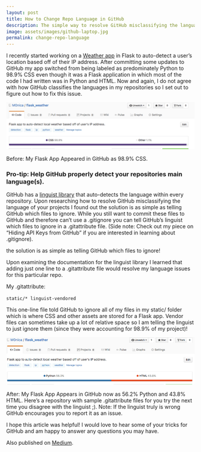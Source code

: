 ```yaml
---
layout: post
title: How to Change Repo Language in GitHub
description: The simple way to resolve GitHub misclassifying the language of your projects.
image: assets/images/github-laptop.jpg
permalink: change-repo-language
---
```


I recently started working on a [Weather app](https://github.com/M0nica/flask_weather) in Flask to auto-detect a user’s location based off of their IP address. After committing some updates to GitHub my app switched from being labeled as predominately Python to  98.9% CSS even though it was a Flask application in which most of the code I had written was in Python and HTML. Now and again, I do not agree with how GitHub classifies the languages in my repositories so I set out to figure out how to fix this issue.


![github_before_linguist_update.png](/assets/images/github_before_linguist_update.png)


Before: My Flask App Appeared in GitHub as 98.9% CSS.

### Pro-tip: Help GitHub properly detect your repositories main language(s).

GitHub has a [linguist library](https://github.com/github/linguist) that auto-detects the language within every repository. Upon researching how to resolve GitHub misclassifying the language of your projects I found out the solution is as simple as telling GitHub which files to ignore. While you still want to commit these files to GitHub and therefore can’t use a   .gitignore you can tell GitHub’s linguist which files to ignore in a   .gitattribute file. (Side note: Check out my piece on “Hiding API Keys from GitHub” if you are interested in learning about   .gitignore).

the solution is as simple as telling GitHub which files to ignore!

Upon examining the documentation for the linguist library I learned that adding just one line to a  .gitattribute  file would resolve my language issues for this particular repo.

My .gitattribute:

`static/* linguist-vendored`


This one-line file told GitHub to ignore all of my files in my static/ folder which is where CSS and other assets are stored for a Flask app. Vendor files can sometimes take up a lot of relative space so I am telling the linguist to just ignore them (since they were accounting for 98.9% of my project)!

![github_after_linguist_update.png](/assets/images/github_after_linguist_update.png)


After: My Flask App Appears in GitHub now as 56.2% Python and 43.8% HTML.
Here’s a  repository with sample .gitattribute files for you try the next time you disagree with the linguist ;). Note: If the linguist truly is wrong GitHub encourages you to report it as an issue.

I hope this article was helpful! I would love to hear some of your tricks for GitHub and am happy to answer any questions you may have.

Also published on [Medium](https://medium.com/black-tech-diva/how-to-change-repo-language-in-github-c3e07819c5bb).
